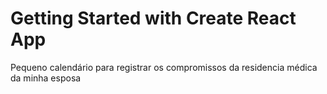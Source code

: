 # Getting Started with Create React App

Pequeno calendário para registrar os compromissos da residencia médica da minha esposa